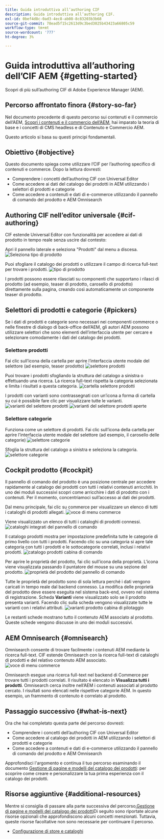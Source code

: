 ```yaml
---
title: Guida introduttiva all’authoring CIF
description: Guida introduttiva all’authoring CIF.
exl-id: 0bef4d8c-0ad3-4ec8-ab08-8c83203b3b68
source-git-commit: 78ead5f15c2613d9c3bed3025b43423a66805c59
workflow-type: tm+mt
source-wordcount: '777'
ht-degree: 3%

---
```


# Guida introduttiva all’authoring dell’CIF AEM {#getting-started}

Scopri di più sull’authoring CIF di Adobe Experience Manager (AEM).

## Percorso affrontato finora {#story-so-far}

Nel documento precedente di questo percorso sui contenuti e il commercio dell’AEM, [Scopri i contenuti e il commercio dell’AEM](/help/commerce-cloud/introduction.md), hai imparato la teoria di base e i concetti di CMS headless e di Contenuto e Commercio AEM.

Questo articolo si basa su questi principi fondamentali.

## Obiettivo {#objective}

Questo documento spiega come utilizzare l’CIF per l’authoring specifico di contenuti e commerce. Dopo la lettura dovresti:

* Comprendere i concetti dell’authoring CIF con Universal Editor
* Come accedere ai dati del catalogo dei prodotti in AEM utilizzando i selettori di prodotti e categorie
* Come accedere a contenuti e dati di e-commerce utilizzando il pannello di comando del prodotto e AEM Omnisearch

## Authoring CIF nell’editor universale {#cif-authoring}

CIF estende Universal Editor con funzionalità per accedere ai dati di prodotto in tempo reale senza uscire dal contesto:

Apri il pannello laterale e seleziona &quot;Prodotti&quot; dal menu a discesa.
![Seleziona tipo di prodotto](assets/asset-finder-overview.png)

Puoi sfogliare il catalogo dei prodotti o utilizzare il campo di ricerca full-text per trovare i prodotti.
![tipo di prodotto](assets/asset-finder-search.png)

I prodotti possono essere rilasciati su componenti che supportano i rilasci di prodotto (ad esempio, teaser di prodotto, carosello di prodotto) direttamente sulla pagina, creando così automaticamente un componente teaser di prodotto.

## Selettori di prodotti e categorie {#pickers}

Se i dati di prodotti e categorie sono necessari nei componenti commerce o nelle finestre di dialogo di back-office dell’AEM, gli autori AEM possono utilizzare selettori che sono elementi dell’interfaccia utente per cercare e selezionare comodamente i dati del catalogo dei prodotti.

### Selettore prodotti

Fai clic sull’icona della cartella per aprire l’interfaccia utente modale del selettore (ad esempio, teaser prodotto)
![selettore prodotti](assets/product-picker-open.png)

Puoi trovare i prodotti sfogliando la struttura del catalogo a sinistra o effettuando una ricerca. La ricerca full-text rispetta la categoria selezionata e limita i risultati a questa categoria.
![cartella selettore prodotti](assets/product-picker-folders.png)

I prodotti con varianti sono contrassegnati con un’icona a forma di cartella su cui è possibile fare clic per visualizzare tutte le varianti.
![varianti del selettore prodotti](assets/product-picker-variants.png)
![varianti del selettore prodotti aperte](assets/product-picker-variants-open.png)

### Selettore categorie

Funziona come un selettore di prodotti. Fai clic sull’icona della cartella per aprire l’interfaccia utente modale del selettore (ad esempio, il carosello delle categorie)
![selettore categorie](assets/category-picker-open.png)

Sfoglia la struttura del catalogo a sinistra e seleziona la categoria.
![selettore categorie](assets/category-picker-folders.png)

## Cockpit prodotto {#cockpit}

Il pannello di comando del prodotto è una posizione centrale per accedere rapidamente al catalogo dei prodotti con tutti i relativi contenuti arricchiti. In uno dei moduli successivi scopri come arricchire i dati di prodotto con i contenuti. Per il momento, concentriamoci sull’accesso ai dati dei prodotti.

Dal menu principale, fai clic su commerce per visualizzare un elenco di tutti i cataloghi di prodotti allegati.
![voce di menu commerce](assets/commerce-menu-item.png)

Viene visualizzato un elenco di tutti i cataloghi di prodotti connessi.
![cataloghi integrati del pannello di comando](assets/cockpit-Integrated-catalogs.png)

Il catalogo prodotti mostra per impostazione predefinita tutte le categorie di primo livello con tutti i prodotti. Facendo clic su una categoria si apre tale categoria con tutti i prodotti e le sottocategorie correlati, inclusi i relativi prodotti.
![catalogo prodotti cabina di comando](assets/cockpit-product-catalog.png)

Per aprire le proprietà del prodotto, fai clic sull’icona della proprietà. L’icona viene visualizzata passando il puntatore del mouse su una sezione del prodotto.
![proprietà del prodotto del pannello di comando](assets/cockpit-properties.png)

Tutte le proprietà del prodotto sono di sola lettura perché i dati vengono caricati in tempo reale dal backend connesso. La modifica delle proprietà del prodotto deve essere eseguita nel sistema back-end, ovvero nel sistema di registrazione. Scheda **Varianti** viene visualizzato solo se il prodotto presenta varianti. Facendo clic sulla scheda vengono visualizzate tutte le varianti con i relativi attributi.
![varianti prodotto cabina di pilotaggio](assets/cockpit-properties-variants.png)

Le restanti schede mostrano tutto il contenuto AEM associato al prodotto. Queste schede vengono discusse in uno dei moduli successivi.

## AEM Omnisearch {#omnisearch}

Omnisearch consente di trovare facilmente i contenuti AEM mediante la ricerca full-text. CIF estende Omnisearch con la ricerca full-text di cataloghi di prodotti e del relativo contenuto AEM associato.
![voce di menu commerce](assets/omnisearch.png)

Omnisearch esegue una ricerca full-text nel backend di Commerce per trovare tutti i prodotti correlati. Il risultato è elencato in **Visualizza tutti i prodotti**. Omnisearch cerca inoltre nell’AEM i contenuti associati al prodotto cercato. I risultati sono elencati nelle rispettive categorie AEM. In questo esempio, un frammento di contenuto è correlato al prodotto.

## Passaggio successivo {#what-is-next}

Ora che hai completato questa parte del percorso dovresti:

* Comprendere i concetti dell’authoring CIF con Universal Editor
* Come accedere al catalogo dei prodotti in AEM utilizzando i selettori di prodotti e categorie
* Come accedere a contenuti e dati di e-commerce utilizzando il pannello di comando del prodotto e AEM Omnisearch

Approfondisci l&#39;argomento e continua il tuo percorso esaminando il documento [Gestione di pagine e modelli del catalogo dei prodotti](catalog-templates.md): per scoprire come creare e personalizzare la tua prima esperienza con il catalogo dei prodotti.

## Risorse aggiuntive {#additional-resources}

Mentre si consiglia di passare alla parte successiva del percorso,[Gestione di pagine e modelli del catalogo dei prodotti](catalog-templates.md)Di seguito sono riportate alcune risorse opzionali che approfondiscono alcuni concetti menzionati. Tuttavia, queste risorse facoltative non sono necessarie per continuare il percorso.

* [Configurazione di store e cataloghi](/help/commerce-cloud/getting-started.md#catalog)
